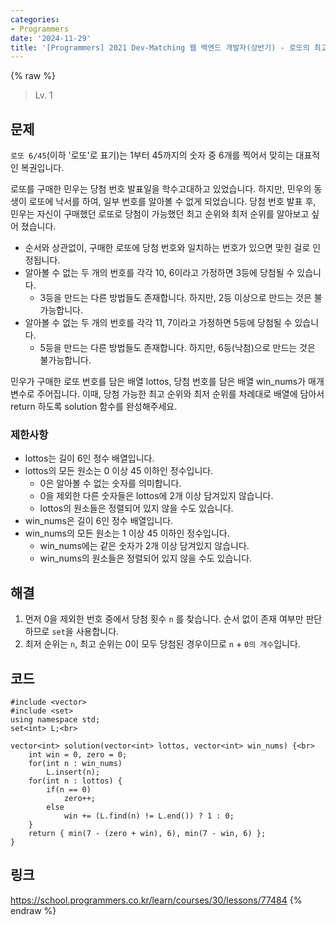 ```yaml
---
categories:
- Programmers
date: '2024-11-29'
title: '[Programmers] 2021 Dev-Matching 웹 백엔드 개발자(상반기) - 로또의 최고 순위와 최저 순위'
---
```


{% raw %}
> Lv. 1<br>

## 문제
`로또 6/45`(이하 '로또'로 표기)는 1부터 45까지의 숫자 중 6개를 찍어서 맞히는 대표적인 복권입니다.

로또를 구매한 민우는 당첨 번호 발표일을 학수고대하고 있었습니다. 하지만, 민우의 동생이 로또에 낙서를 하여, 일부 번호를 알아볼 수 없게 되었습니다. 당첨 번호 발표 후, 민우는 자신이 구매했던 로또로 당첨이 가능했던 최고 순위와 최저 순위를 알아보고 싶어 졌습니다.  

-   순서와 상관없이, 구매한 로또에 당첨 번호와 일치하는 번호가 있으면 맞힌 걸로 인정됩니다.
-   알아볼 수 없는 두 개의 번호를 각각 10, 6이라고 가정하면 3등에 당첨될 수 있습니다.
    -   3등을 만드는 다른 방법들도 존재합니다. 하지만, 2등 이상으로 만드는 것은 불가능합니다.
-   알아볼 수 없는 두 개의 번호를 각각 11, 7이라고 가정하면 5등에 당첨될 수 있습니다.
    -   5등을 만드는 다른 방법들도 존재합니다. 하지만, 6등(낙첨)으로 만드는 것은 불가능합니다.

민우가 구매한 로또 번호를 담은 배열 lottos, 당첨 번호를 담은 배열 win_nums가 매개변수로 주어집니다. 이때, 당첨 가능한 최고 순위와 최저 순위를 차례대로 배열에 담아서 return 하도록 solution 함수를 완성해주세요.

### 제한사항
-   lottos는 길이 6인 정수 배열입니다.
-   lottos의 모든 원소는 0 이상 45 이하인 정수입니다.
    -   0은 알아볼 수 없는 숫자를 의미합니다.
    -   0을 제외한 다른 숫자들은 lottos에 2개 이상 담겨있지 않습니다.
    -   lottos의 원소들은 정렬되어 있지 않을 수도 있습니다.
-   win_nums은 길이 6인 정수 배열입니다.
-   win_nums의 모든 원소는 1 이상 45 이하인 정수입니다.
    -   win_nums에는 같은 숫자가 2개 이상 담겨있지 않습니다.
    -   win_nums의 원소들은 정렬되어 있지 않을 수도 있습니다.

## 해결
1. 먼저 0을 제외한 번호 중에서 당첨 횟수 `n` 를 찾습니다. 순서 없이 존재 여부만 판단하므로 `set`을 사용합니다.
2. 최저 순위는 `n`, 최고 순위는 0이 모두 당첨된 경우이므로 `n` + `0의 개수`입니다.

## 코드
```
#include <vector>
#include <set>
using namespace std;
set<int> L;<br>

vector<int> solution(vector<int> lottos, vector<int> win_nums) {<br>
    int win = 0, zero = 0;
    for(int n : win_nums)
        L.insert(n);
    for(int n : lottos) {
        if(n == 0)
            zero++;
        else
            win += (L.find(n) != L.end()) ? 1 : 0;
    }
    return { min(7 - (zero + win), 6), min(7 - win, 6) };
}
```

## 링크
https://school.programmers.co.kr/learn/courses/30/lessons/77484
{% endraw %}